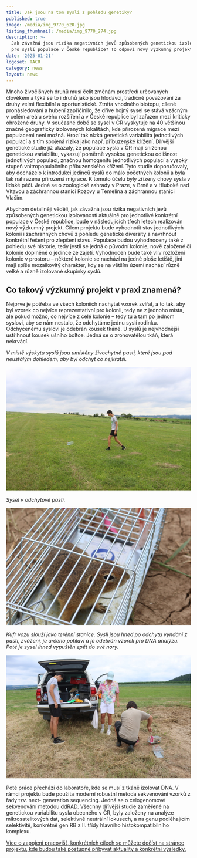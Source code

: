 ```yaml
---
title: Jak jsou na tom sysli z pohledu genetiky?
published: true
image: /media/img_9770_620.jpg
listing_thumbnail: /media/img_9770_274.jpg
description: >-
  Jak závažná jsou rizika negativních jevů způsobených genetickou izolovaností
  pro syslí populace v České republice? To odpoví nový výzkumný projekt.
date: '2025-01-21'
logoset: TACR
category: news
layout: news
---
```

Mnoho živočišných druhů musí čelit změnám prostředí určovaných člověkem a týká se to i druhů jako jsou hlodavci, tradičně považovaní za druhy velmi flexibilní a oportunistické. Ztráta vhodného biotopu, cílené pronásledování a hubení zapříčinilo, že dříve hojný sysel se stává vzácným v celém areálu svého rozšíření a v České republice byl zařazen mezi kriticky ohrožené druhy. V současné době se sysel v ČR vyskytuje na 40 většinou značně geograficky izolovaných lokalitách, kde přirozená migrace mezi populacemi není možná. Hrozí tak nízká genetická variabilita jednotlivých populací a s tím spojená rizika jako např. příbuzenské křížení. Dřívější genetické studie již ukázaly, že populace sysla v ČR mají sníženou genetickou variabilitu, vykazují poměrně vysokou genetickou odlišnost jednotlivých populací, značnou homogenitu jednotlivých populací a vysoký stupeň vnitropopulačního příbuzenského křížení. Tyto studie doporučovaly, aby docházelo k introdukci jedinců syslů do málo početných kolonií a byla tak nahrazena přirozená migrace. K tomuto účelu byly zřízeny chovy sysla v lidské péči. Jedná se o zoologické zahrady v Praze, v Brně a v Hluboké nad Vltavou a záchrannou stanici Rozovy u Temelína a záchrannou stanici Vlašim.

Abychom detailněji věděli, jak závažná jsou rizika negativních jevů způsobených genetickou izolovaností aktuálně pro jednotlivé konkrétní populace v České republice, bude v následujících třech letech realizován nový výzkumný projekt. Cílem projektu bude vyhodnotit stav jednotlivých kolonií i záchranných chovů z pohledu genetické diversity a navrhnout konkrétní řešení pro zlepšení stavu. Populace budou vyhodnoceny také z pohledu své historie, tedy jestli se jedná o původní kolonie, nově založené či kolonie doplněné o jedince ze zajetí. Vyhodnocen bude také vliv rozložení kolonie v prostoru – některé kolonie se nachází na jedné ploše letiště, jiní mají spíše mozaikovitý charakter, kdy se na větším území nachází různě velké a různě izolované skupinky syslů.

## Co takový výzkumný projekt v praxi znamená?

Nejprve je potřeba ve všech koloniích nachytat vzorek zvířat, a to tak, aby byl vzorek co nejvíce reprezentativní pro kolonii, tedy ne z jednoho místa, ale pokud možno, co nejvíce z celé kolonie – tedy tu a tam po jednom syslovi, aby se nám nestalo, že odchytáme jednu syslí rodinku. Odchycenému syslovi je odebrán kousek tkáně. U syslů je nejvhodnější ustřihnout kousek ušního boltce. Jedná se o zrohovatělou tkáň, která nekrvácí. 

_V místě výskytu syslů jsou umístěny živochytné pasti, které jsou pod neustálým dohledem, aby byl odchyt co nejkratší._

![](/media/img_9953_620.jpg)

_Sysel v odchytové pasti._

![](/media/img_9969_620.jpg)

_Kufr vozu slouží jako terénní stanice. Sysli jsou hned po odchytu vyndáni z pasti, zváženi, je určeno pohlaví a je odebrán vzorek pro DNA analýzu. Poté je sysel ihned vypuštěn zpět do své nory._

![](/media/img_9972_620.jpg)

Poté práce přechází do laboratoře, kde se musí z tkáně izolovat DNA. V rámci projektu bude použita moderní robustní metoda sekvenování vzorků z řady tzv. next- generation sequencing. Jedná se o celogenomové sekvenování metodou ddRAD. Všechny dřívější studie zaměřené na genetickou variabilitu sysla obecného v ČR, byly založeny na analýze mikrosatelitových dat, selektivně neutrální lokusech, a na genu podléhajícím selektivitě, konkrétně gen RB z II. třídy hlavního histokompatibilního komplexu.

[Více o zapojení pracovišť, konkrétních cílech se můžete dočíst na stránce projektu, kde budou také postupně přibývat aktuality a konkrétní výsledky.](/projekty/sysel_genetika)
